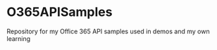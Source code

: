 O365APISamples
==============

Repository for my Office 365 API samples used in demos and my own learning
